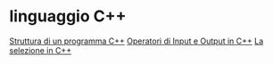 # linguaggio C++

[Struttura di un programma C++](struttura_programma.md)
[Operatori di Input e Output in C++](iooperatori.md)
[La selezione in C++](selezione.md)
